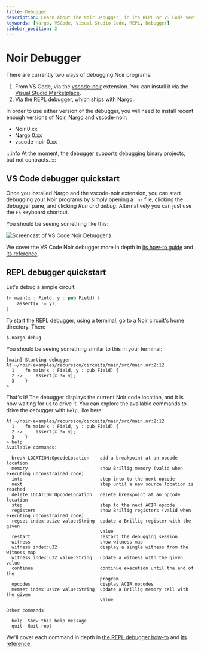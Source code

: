 ```yaml
---
title: Debugger
description: Learn about the Noir Debugger, in its REPL or VS Code versions.
keywords: [Nargo, VSCode, Visual Studio Code, REPL, Debugger]
sidebar_position: 2
---
```


# Noir Debugger

There are currently two ways of debugging Noir programs:

1. From VS Code, via the [vscode-noir](https://github.com/noir-lang/vscode-noir) extension. You can install it via the [Visual Studio Marketplace](https://marketplace.visualstudio.com/items?itemName=noir-lang.vscode-noir).
2. Via the REPL debugger, which ships with Nargo.

In order to use either version of the debugger, you will need to install recent enough versions of Noir, [Nargo](../../getting_started/installation) and vscode-noir:

- Noir 0.xx 
- Nargo 0.xx
- vscode-noir 0.xx

:::info
At the moment, the debugger supports debugging binary projects, but not contracts.
:::

## VS Code debugger quickstart

Once you installed Nargo and the vscode-noir extension, you can start debugging your Noir programs by simply opening a `.nr` file, clicking the debugger pane, and clicking _Run and debug_. Alternatively you can just use the `F5` keyboard shortcut.

You should be seeing something like this:

![Screencast of VS Code Noir Debugger](@site/static/img/debugger/debugger-intro.gif)
)

We cover the VS Code Noir debugger more in depth in [its how-to guide](../../how_to/debugger/debugging_with_vs_code.md) and [its reference](../../reference/debugger/debugger_vscode.md).

## REPL debugger quickstart

Let's debug a simple circuit:

```rust
fn main(x : Field, y : pub Field) {
    assert(x != y);
}
```

To start the REPL debugger, using a terminal, go to a Noir circuit's home directory. Then:

`$ nargo debug`

You should be seeing something similar to this in your terminal:

```
[main] Starting debugger
At ~/noir-examples/recursion/circuits/main/src/main.nr:2:12
  1    fn main(x : Field, y : pub Field) {
  2 ->     assert(x != y);
  3    }
> 
```


That's it! The debugger displays the current Noir code location, and it is now waiting for us to drive it. You can explore the available commands to drive the debugger with `help`, like here:

```
At ~/noir-examples/recursion/circuits/main/src/main.nr:2:12
  1    fn main(x : Field, y : pub Field) {
  2 ->     assert(x != y);
  3    }
> help
Available commands:

  break LOCATION:OpcodeLocation    add a breakpoint at an opcode location
  memory                           show Brillig memory (valid when executing unconstrained code)
  into                             step into to the next opcode
  next                             step until a new source location is reached
  delete LOCATION:OpcodeLocation   delete breakpoint at an opcode location
  step                             step to the next ACIR opcode
  registers                        show Brillig registers (valid when executing unconstrained code)
  regset index:usize value:String  update a Brillig register with the given
                                   value
  restart                          restart the debugging session
  witness                          show witness map
  witness index:u32                display a single witness from the witness map
  witness index:u32 value:String   update a witness with the given value
  continue                         continue execution until the end of the
                                   program
  opcodes                          display ACIR opcodes
  memset index:usize value:String  update a Brillig memory cell with the given
                                   value

Other commands:

  help  Show this help message
  quit  Quit repl
```


We'll cover each command in depth in [the REPL debugger how-to](../../how_to/debugger/debugging_with_the_repl.md) and [its reference](../../reference/debugger/debugger_repl.md).
